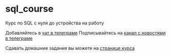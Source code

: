 # sql_course
Курс по SQL с нуля до устройства на работу

Добавляйтесь в [чат в телеграме](https://t.me/+A6_pJhDS2Tc5ZjIy)
Подписывайтесь на [канал с новостями в телеграме](https://t.me/dwhlearn)

Сдавать домашние задания вы можете на [странице курса](https://itempuniversity.com/course/view.php?id=533)
